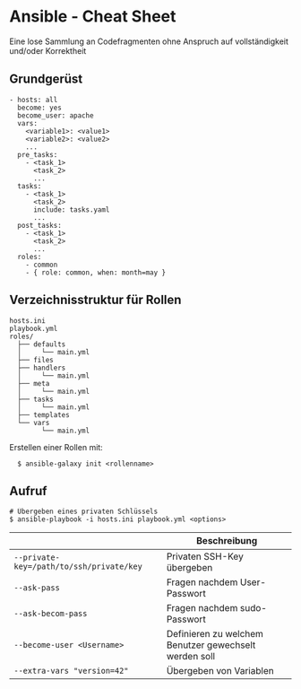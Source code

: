# Ansible - Cheat Sheet

Eine lose Sammlung an Codefragmenten ohne Anspruch auf vollständigkeit und/oder Korrektheit

## Grundgerüst
```
- hosts: all
  become: yes
  become_user: apache
  vars:
    <variable1>: <value1>
    <variable2>: <value2>
    ...
  pre_tasks:
    - <task_1>
      <task_2>
      ...
  tasks:
    - <task_1>
      <task_2>
      include: tasks.yaml
      ...
  post_tasks:
    - <task_1>
      <task_2>
      ...
  roles:
    - common
    - { role: common, when: month=may }

```

## Verzeichnisstruktur für Rollen
```
hosts.ini
playbook.yml
roles/
  ├── defaults
  │     └── main.yml
  ├── files
  ├── handlers
  │     └── main.yml
  ├── meta
  │     └── main.yml
  ├── tasks
  │     └── main.yml
  ├── templates
  └── vars
        └── main.yml
```

Erstellen einer Rollen mit: 
```
  $ ansible-galaxy init <rollenname>
```

## Aufruf
```
# Übergeben eines privaten Schlüssels
$ ansible-playbook -i hosts.ini playbook.yml <options>
```
| <Option> | Beschreibung
| --- | ---
| ``--private-key=/path/to/ssh/private/key`` | Privaten SSH-Key übergeben |
| ``--ask-pass`` | Fragen nachdem User-Passwort
| ``--ask-becom-pass`` | Fragen nachdem sudo-Passwort |
| ``--become-user <Username>`` | Definieren zu welchem Benutzer gewechselt werden soll |
| ``--extra-vars "version=42"`` | Übergeben von Variablen |


